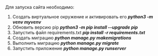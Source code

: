 Для запуска сайта необходимо:
1. Создать виртуальное окружение и активировать его ***python3 -m venv myvenv***
2. Обновить версию pip ***python3 -m pip install --upgrade pip***
3. Запустить файл requirements.txt ***pip install -r requirements.txt***
4. Создать миграцию ***python manage.py makemigrations***
5. Выполнить миграцию ***python manage.py migrate***
6. Запустить приложение ***python manage.py runserver***